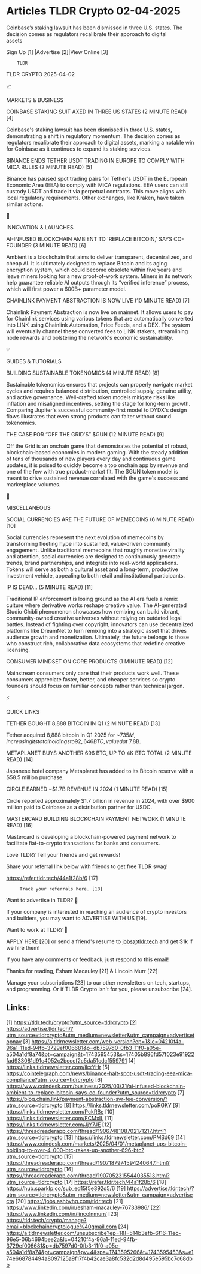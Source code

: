 # Articles TLDR Crypto 02-04-2025

Coinbase’s staking lawsuit has been dismissed in three U.S. states.
The decision comes as regulators recalibrate their approach to digital
assets ‌ ‌ ‌ ‌ ‌ ‌ ‌ ‌ ‌ ‌ ‌ ‌ ‌ ‌ ‌ ‌ ‌ ‌ ‌ ‌ ‌ ‌ ‌ ‌ ‌ ‌  ‌ ‌ ‌ ‌ ‌ ‌ ‌ ‌ ‌ ‌ ‌ ‌ ‌ ‌ ‌ ‌ ‌ ‌ ‌ ‌ ‌ ‌ ‌ ‌ ‌ ‌ 


 Sign Up [1] |Advertise [2]|View Online [3] 

		TLDR 

TLDR CRYPTO 2025-04-02

📈 

MARKETS & BUSINESS

 COINBASE STAKING SUIT AXED IN THREE US STATES (2 MINUTE READ) [4] 

 Coinbase's staking lawsuit has been dismissed in three U.S. states,
demonstrating a shift in regulatory momentum. The decision comes as
regulators recalibrate their approach to digital assets, marking a
notable win for Coinbase as it continues to expand its staking
services. 

 BINANCE ENDS TETHER USDT TRADING IN EUROPE TO COMPLY WITH MICA RULES
(2 MINUTE READ) [5] 

 Binance has paused spot trading pairs for Tether's USDT in the
European Economic Area (EEA) to comply with MiCA regulations. EEA
users can still custody USDT and trade it via perpetual contracts.
This move aligns with local regulatory requirements. Other exchanges,
like Kraken, have taken similar actions. 

🚀 

INNOVATION & LAUNCHES

 AI-INFUSED BLOCKCHAIN AMBIENT TO 'REPLACE BITCOIN,' SAYS CO-FOUNDER
(3 MINUTE READ) [6] 

 Ambient is a blockchain that aims to deliver transparent,
decentralized, and cheap AI. It is ultimately designed to replace
Bitcoin and its aging encryption system, which could become obsolete
within five years and leave miners looking for a new proof-of-work
system. Miners in its network help guarantee reliable AI outputs
through its “verified inference” process, which will first power a
600B+ parameter model. 

 CHAINLINK PAYMENT ABSTRACTION IS NOW LIVE (10 MINUTE READ) [7] 

 Chainlink Payment Abstraction is now live on mainnet. It allows users
to pay for Chainlink services using various tokens that are
automatically converted into LINK using Chainlink Automation, Price
Feeds, and a DEX. The system will eventually channel these converted
fees to LINK stakers, streamlining node rewards and bolstering the
network's economic sustainability. 

💡 

GUIDES & TUTORIALS

 BUILDING SUSTAINABLE TOKENOMICS (4 MINUTE READ) [8] 

 Sustainable tokenomics ensures that projects can properly navigate
market cycles and requires balanced distribution, controlled supply,
genuine utility, and active governance. Well-crafted token models
mitigate risks like inflation and misaligned incentives, setting the
stage for long-term growth. Comparing Jupiter's successful
community-first model to DYDX's design flaws illustrates that even
strong products can falter without sound tokenomics. 

 THE CASE FOR “OFF THE GRID'S” $GUN (12 MINUTE READ) [9] 

 Off the Grid is an onchain game that demonstrates the potential of
robust, blockchain-based economies in modern gaming. With the steady
addition of tens of thousands of new players every day and continuous
game updates, it is poised to quickly become a top onchain app by
revenue and one of the few with true product-market fit. The $GUN
token model is meant to drive sustained revenue correlated with the
game's success and marketplace volumes. 

🦄 

MISCELLANEOUS

 SOCIAL CURRENCIES ARE THE FUTURE OF MEMECOINS (6 MINUTE READ) [10] 

 Social currencies represent the next evolution of memecoins by
transforming fleeting hype into sustained, value-driven community
engagement. Unlike traditional memecoins that roughly monetize
virality and attention, social currencies are designed to continuously
generate trends, brand partnerships, and integrate into real-world
applications. Tokens will serve as both a cultural asset and a
long-term, productive investment vehicle, appealing to both retail and
institutional participants. 

 IP IS DEAD… (5 MINUTE READ) [11] 

 Traditional IP enforcement is losing ground as the AI era fuels a
remix culture where derivative works reshape creative value. The
AI-generated Studio Ghibli phenomenon showcases how remixing can build
vibrant, community-owned creative universes without relying on
outdated legal battles. Instead of fighting over copyright, innovators
can use decentralized platforms like DreamNet to turn remixing into a
strategic asset that drives audience growth and monetization.
Ultimately, the future belongs to those who construct rich,
collaborative data ecosystems that redefine creative licensing. 

 CONSUMER MINDSET ON CORE PRODUCTS (1 MINUTE READ) [12] 

 Mainstream consumers only care that their products work well. These
consumers appreciate faster, better, and cheaper services so crypto
founders should focus on familiar concepts rather than technical
jargon. 

⚡ 

QUICK LINKS

 TETHER BOUGHT 8,888 BITCOIN IN Q1 (2 MINUTE READ) [13] 

 Tether acquired 8,888 bitcoin in Q1 2025 for ~$735M, increasing its
total holdings to 92,646 BTC, valued at ~$7.8B. 

 METAPLANET BUYS ANOTHER 696 BTC, UP TO 4K BTC TOTAL (2 MINUTE READ)
[14] 

 Japanese hotel company Metaplanet has added to its Bitcoin reserve
with a $58.5 million purchase. 

 CIRCLE EARNED ~$1.7B REVENUE IN 2024 (1 MINUTE READ) [15] 

 Circle reported approximately $1.7 billion in revenue in 2024, with
over $900 million paid to Coinbase as a distribution partner for USDC.


 MASTERCARD BUILDING BLOCKCHAIN PAYMENT NETWORK (1 MINUTE READ) [16] 

 Mastercard is developing a blockchain-powered payment network to
facilitate fiat-to-crypto transactions for banks and consumers. 

Love TLDR? Tell your friends and get rewards!

 Share your referral link below with friends to get free TLDR swag! 

 https://refer.tldr.tech/44a1f28b/6 [17] 

		 Track your referrals here. [18] 

Want to advertise in TLDR? 📰

 If your company is interested in reaching an audience of crypto
investors and builders, you may want to ADVERTISE WITH US [19]. 

Want to work at TLDR? 💼

 APPLY HERE [20] or send a friend's resume to jobs@tldr.tech and get
$1k if we hire them! 

 If you have any comments or feedback, just respond to this email! 

Thanks for reading, 
Esham Macauley [21] & Lincoln Murr [22] 

 Manage your subscriptions [23] to our other newsletters on tech,
startups, and programming. Or if TLDR Crypto isn't for you, please
unsubscribe [24]. 

 

Links:
------
[1] https://tldr.tech/crypto?utm_source=tldrcrypto
[2] https://advertise.tldr.tech/?utm_source=tldrcrypto&utm_medium=newsletter&utm_campaign=advertisetopnav
[3] https://a.tldrnewsletter.com/web-version?ep=1&lc=04210f4a-96a1-11ed-94fb-3729ef006681&p=db7597d0-0fb3-11f0-a05e-a504a1df8a74&pt=campaign&t=1743595453&s=17405b896fd57f023e91922fad933081d91c4052c2bcccf2c5da51cdcf559791
[4] https://links.tldrnewsletter.com/jkxYHr
[5] https://cointelegraph.com/news/binance-halt-spot-usdt-trading-eea-mica-compliance?utm_source=tldrcrypto
[6] https://www.coindesk.com/business/2025/03/31/ai-infused-blockchain-ambient-to-replace-bitcoin-says-co-founder?utm_source=tldrcrypto
[7] https://blog.chain.link/payment-abstraction-svr-fee-conversion/?utm_source=tldrcrypto
[8] https://links.tldrnewsletter.com/poRGKY
[9] https://links.tldrnewsletter.com/PckRBe
[10] https://links.tldrnewsletter.com/FCMxIL
[11] https://links.tldrnewsletter.com/JjY7JE
[12] https://threadreaderapp.com/thread/1906748108702171217.html?utm_source=tldrcrypto
[13] https://links.tldrnewsletter.com/PMSd69
[14] https://www.coindesk.com/markets/2025/04/01/metaplanet-ups-bitcoin-holding-to-over-4-000-btc-rakes-up-another-696-btc?utm_source=tldrcrypto
[15] https://threadreaderapp.com/thread/1907187974594240647.html?utm_source=tldrcrypto
[16] https://threadreaderapp.com/thread/1907052315544035513.html?utm_source=tldrcrypto
[17] https://refer.tldr.tech/44a1f28b/6
[18] https://hub.sparklp.co/sub_ed15f5e392d5/6
[19] https://advertise.tldr.tech/?utm_source=tldrcrypto&utm_medium=newsletter&utm_campaign=advertisecta
[20] https://jobs.ashbyhq.com/tldr.tech
[21] https://www.linkedin.com/in/esham-macauley-76733986/
[22] https://www.linkedin.com/in/lincolnmurr/
[23] https://tldr.tech/crypto/manage?email=blockchaincryptologue%40gmail.com
[24] https://a.tldrnewsletter.com/unsubscribe?ep=1&l=514b3efb-6f16-11ec-96e5-06b4694bee2a&lc=04210f4a-96a1-11ed-94fb-3729ef006681&p=db7597d0-0fb3-11f0-a05e-a504a1df8a74&pt=campaign&pv=4&spa=1743595266&t=1743595453&s=e174e668784494a8097125a9f17f4b42cae3a8fc532d2d8d495e595bc7c68dbb